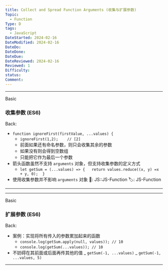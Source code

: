 ```yaml
---
title: Collect and Spread Function Arguments (收集与扩展参数)
Topic:
  - Function
Type: D
tags:
  - JavaScript
DateStarted: 2024-02-16
DateModified: 2024-02-16
DateDo:
DateDone:
DateDue:
DateReviewed: 2024-02-16
Reviewed: 1
Difficulty:
status:
Comment:
---
```


---

Basic

### 收集参数 (ES6)

Back:

- `function ignoreFirst(firstValue, ...values) {`
  - `ignoreFirst(1,2);    // [2]`
  - 前面如果还有命名参数，则只会收集其余的参数
  - 如果没有则会得到空数组
  - 只能把它作为最后一个参数
- 箭头函数虽然不支持 `arguments` 对象，但支持收集参数的定义方式
  - `let getSum = (...values) => {   return values.reduce((x, y) =x + y, 0);  }`
- 使用收集参数并不影响 `arguments` 对象
📌: JS::JS-Function
🏷️: JS-Function
<!--ID: 1708066400813-->

---

---

Basic

### 扩展参数 (ES6)

Back:

- 案例：实现将所有传入的参数累加起来的函数
  - `console.log(getSum.apply(null, values)); // 10`
  - `console.log(getSum(...values)); // 10`
- 不妨碍在其前面或后面再传其他的值
_ `getSum(-1, ...values)`
_ `getSum(-1, ...values, 5)`
<!--ID: 1708066400824-->

---
